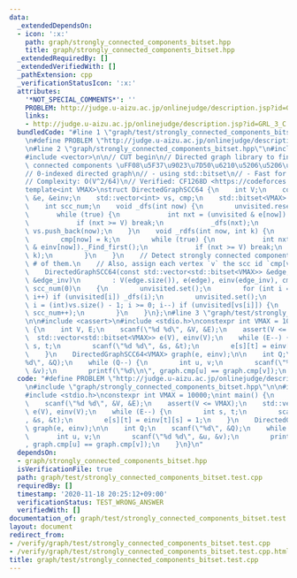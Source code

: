 ```yaml
---
data:
  _extendedDependsOn:
  - icon: ':x:'
    path: graph/strongly_connected_components_bitset.hpp
    title: graph/strongly_connected_components_bitset.hpp
  _extendedRequiredBy: []
  _extendedVerifiedWith: []
  _pathExtension: cpp
  _verificationStatusIcon: ':x:'
  attributes:
    '*NOT_SPECIAL_COMMENTS*': ''
    PROBLEM: http://judge.u-aizu.ac.jp/onlinejudge/description.jsp?id=GRL_3_C
    links:
    - http://judge.u-aizu.ac.jp/onlinejudge/description.jsp?id=GRL_3_C
  bundledCode: "#line 1 \"graph/test/strongly_connected_components_bitset.test.cpp\"\
    \n#define PROBLEM \"http://judge.u-aizu.ac.jp/onlinejudge/description.jsp?id=GRL_3_C\"\
    \n#line 2 \"graph/strongly_connected_components_bitset.hpp\"\n#include <bitset>\n\
    #include <vector>\n\n// CUT begin\n// Directed graph library to find strongly\
    \ connected components \uFF08\u5F37\u9023\u7D50\u6210\u5206\u5206\u89E3\uFF09\n\
    // 0-indexed directed graph\n// - using std::bitset\n// - Fast for dense graphs\n\
    // Complexity: O(V^2/64)\n// Verified: CF1268D <https://codeforces.com/contest/1268/submission/68125495>\n\
    template<int VMAX>\nstruct DirectedGraphSCC64 {\n    int V;\n    const std::vector<std::bitset<VMAX>>\
    \ &e, &einv;\n    std::vector<int> vs, cmp;\n    std::bitset<VMAX> unvisited;\n\
    \    int scc_num;\n    void _dfs(int now) {\n        unvisited.reset(now);\n \
    \       while (true) {\n            int nxt = (unvisited & e[now])._Find_first();\n\
    \            if (nxt >= V) break;\n            _dfs(nxt);\n        }\n       \
    \ vs.push_back(now);\n    }\n    void _rdfs(int now, int k) {\n        unvisited.reset(now);\n\
    \        cmp[now] = k;\n        while (true) {\n            int nxt = (unvisited\
    \ & einv[now])._Find_first();\n            if (nxt >= V) break;\n            _rdfs(nxt,\
    \ k);\n        }\n    }\n    // Detect strongly connected components and return\
    \ # of them.\n    // Also, assign each vertex `v` the scc id `cmp[v]` (0-indexed)\n\
    \    DirectedGraphSCC64(const std::vector<std::bitset<VMAX>> &edge, const std::vector<std::bitset<VMAX>>\
    \ &edge_inv)\n        : V(edge.size()), e(edge), einv(edge_inv), cmp(edge.size()),\
    \ scc_num(0)\n    {\n        unvisited.set();\n        for (int i = 0; i < V;\
    \ i++) if (unvisited[i]) _dfs(i);\n        unvisited.set();\n        for (int\
    \ i = (int)vs.size() - 1; i >= 0; i--) if (unvisited[vs[i]]) {\n            _rdfs(vs[i],\
    \ scc_num++);\n        }\n    }\n};\n#line 3 \"graph/test/strongly_connected_components_bitset.test.cpp\"\
    \n\n#include <cassert>\n#include <stdio.h>\nconstexpr int VMAX = 10000;\nint main()\
    \ {\n    int V, E;\n    scanf(\"%d %d\", &V, &E);\n    assert(V <= VMAX);\n  \
    \  std::vector<std::bitset<VMAX>> e(V), einv(V);\n    while (E--) {\n        int\
    \ s, t;\n        scanf(\"%d %d\", &s, &t);\n        e[s][t] = einv[t][s] = 1;\n\
    \    }\n    DirectedGraphSCC64<VMAX> graph(e, einv);\n\n    int Q;\n    scanf(\"\
    %d\", &Q);\n    while (Q--) {\n        int u, v;\n        scanf(\"%d %d\", &u,\
    \ &v);\n        printf(\"%d\\n\", graph.cmp[u] == graph.cmp[v]);\n    }\n}\n"
  code: "#define PROBLEM \"http://judge.u-aizu.ac.jp/onlinejudge/description.jsp?id=GRL_3_C\"\
    \n#include \"graph/strongly_connected_components_bitset.hpp\"\n\n#include <cassert>\n\
    #include <stdio.h>\nconstexpr int VMAX = 10000;\nint main() {\n    int V, E;\n\
    \    scanf(\"%d %d\", &V, &E);\n    assert(V <= VMAX);\n    std::vector<std::bitset<VMAX>>\
    \ e(V), einv(V);\n    while (E--) {\n        int s, t;\n        scanf(\"%d %d\"\
    , &s, &t);\n        e[s][t] = einv[t][s] = 1;\n    }\n    DirectedGraphSCC64<VMAX>\
    \ graph(e, einv);\n\n    int Q;\n    scanf(\"%d\", &Q);\n    while (Q--) {\n \
    \       int u, v;\n        scanf(\"%d %d\", &u, &v);\n        printf(\"%d\\n\"\
    , graph.cmp[u] == graph.cmp[v]);\n    }\n}\n"
  dependsOn:
  - graph/strongly_connected_components_bitset.hpp
  isVerificationFile: true
  path: graph/test/strongly_connected_components_bitset.test.cpp
  requiredBy: []
  timestamp: '2020-11-18 20:25:12+09:00'
  verificationStatus: TEST_WRONG_ANSWER
  verifiedWith: []
documentation_of: graph/test/strongly_connected_components_bitset.test.cpp
layout: document
redirect_from:
- /verify/graph/test/strongly_connected_components_bitset.test.cpp
- /verify/graph/test/strongly_connected_components_bitset.test.cpp.html
title: graph/test/strongly_connected_components_bitset.test.cpp
---
```


